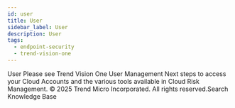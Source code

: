 ```yaml
---
id: user
title: User
sidebar_label: User
description: User
tags:
  - endpoint-security
  - trend-vision-one
---
```


 User Please see Trend Vision One User Management Next steps to access your Cloud Accounts and the various tools available in Cloud Risk Management. © 2025 Trend Micro Incorporated. All rights reserved.Search Knowledge Base